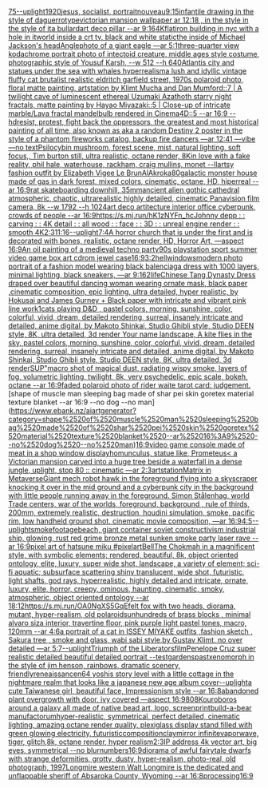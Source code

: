 [75](https://www.ebank.nz/aiartgenerator?category=75)[--uplight](https://www.ebank.nz/aiartgenerator?category=--uplight)[1920](https://www.ebank.nz/aiartgenerator?category=1920)[jesus, socialist, portrait](https://www.ebank.nz/aiartgenerator?category=jesus%2C%2520socialist%2C%2520portrait)[nouveau](https://www.ebank.nz/aiartgenerator?category=nouveau)[9:15](https://www.ebank.nz/aiartgenerator?category=9%3A15)[infantile drawing in the style of daguerrotype](https://www.ebank.nz/aiartgenerator?category=infantile%2520drawing%2520in%2520the%2520style%2520of%2520daguerrotype)[victorian mansion wallpaper ar 12:18 , in the style in the style of ita bullard](https://www.ebank.nz/aiartgenerator?category=victorian%2520mansion%2520wallpaper%2520ar%252012%3A18%2520%2C%2520in%2520the%2520style%2520in%2520the%2520style%2520of%2520ita%2520bullard)[art deco pillar --ar 9:16](https://www.ebank.nz/aiartgenerator?category=art%2520deco%2520pillar%2520--ar%25209%3A16)[4K](https://www.ebank.nz/aiartgenerator?category=4K)[flatiron building in nyc with a hole in it](https://www.ebank.nz/aiartgenerator?category=flatiron%2520building%2520in%2520nyc%2520with%2520a%2520hole%2520in%2520it)[world inside a crt tv, black and white static](https://www.ebank.nz/aiartgenerator?category=world%2520inside%2520a%2520crt%2520tv%2C%2520black%2520and%2520white%2520static)[the inside of Michael Jackson's head](https://www.ebank.nz/aiartgenerator?category=the%2520inside%2520of%2520Michael%2520Jackson%27s%2520head)[Angle](https://www.ebank.nz/aiartgenerator?category=Angle)[photo of a giant eagle —ar 5:1](https://www.ebank.nz/aiartgenerator?category=photo%2520of%2520a%2520giant%2520eagle%2520%E2%80%94ar%25205%3A1)[three-quarter view kodachrome portrait photo of intectoid creature, middle ages style costume, photographic style of Yousuf Karsh, --w 512 --h 640](https://www.ebank.nz/aiartgenerator?category=three-quarter%2520view%2520kodachrome%2520portrait%2520photo%2520of%2520intectoid%2520creature%2C%2520middle%2520ages%2520style%2520costume%2C%2520photographic%2520style%2520of%2520Yousuf%2520Karsh%2C%2520--w%2520512%2520--h%2520640)[Atlantis city and statues under the sea with whales hyperrealism](https://www.ebank.nz/aiartgenerator?category=Atlantis%2520city%2520and%2520statues%2520under%2520the%2520sea%2520with%2520whales%2520hyperrealism)[a lush and idyllic vintage fluffy cat brutalist realistic eldritch garfield street, 1970s polaroid photo, floral matte painting, artstation by Klimt Mucha and Dan Mumford::7 | A twilight cave of luminescent ethereal Uzumaki Azathoth starry night fractals, matte painting by Hayao Miyazaki::5 | Close-up of intricate marble/Lava fractal mandelbulb rendered in Cinema4D::5 --ar 16:9 --hd](https://www.ebank.nz/aiartgenerator?category=a%2520lush%2520and%2520idyllic%2520vintage%2520fluffy%2520cat%2520brutalist%2520realistic%2520eldritch%2520garfield%2520street%2C%25201970s%2520polaroid%2520photo%2C%2520floral%2520matte%2520painting%2C%2520artstation%2520by%2520Klimt%2520Mucha%2520and%2520Dan%2520Mumford%3A%3A7%2520%7C%2520A%2520twilight%2520cave%2520of%2520luminescent%2520ethereal%2520Uzumaki%2520Azathoth%2520starry%2520night%2520fractals%2C%2520matte%2520painting%2520by%2520Hayao%2520Miyazaki%3A%3A5%2520%7C%2520Close-up%2520of%2520intricate%2520marble/Lava%2520fractal%2520mandelbulb%2520rendered%2520in%2520Cinema4D%3A%3A5%2520--ar%252016%3A9%2520--hd)[resist, protest, fight back the oppressors, the greatest and most historical painting of all time, also known as aka a random Destiny 2 poster in the style of a phantom fireworks catalog, backup fire dancers —ar 12:41 —vibe —no text](https://www.ebank.nz/aiartgenerator?category=resist%2C%2520protest%2C%2520fight%2520back%2520the%2520oppressors%2C%2520the%2520greatest%2520and%2520most%2520historical%2520painting%2520of%2520all%2520time%2C%2520also%2520known%2520as%2520aka%2520a%2520random%2520Destiny%25202%2520poster%2520in%2520the%2520style%2520of%2520a%2520phantom%2520fireworks%2520catalog%2C%2520backup%2520fire%2520dancers%2520%E2%80%94ar%252012%3A41%2520%E2%80%94vibe%2520%E2%80%94no%2520text)[Psilocybin mushroom, forest scene, mist, natural lighting, soft focus,, Tim burton still, ultra realistic, octane render, 8K](https://www.ebank.nz/aiartgenerator?category=Psilocybin%2520mushroom%2C%2520forest%2520scene%2C%2520mist%2C%2520natural%2520lighting%2C%2520soft%2520focus%2C%2C%2520Tim%2520burton%2520still%2C%2520ultra%2520realistic%2C%2520octane%2520render%2C%25208K)[in love with a fake reality, phil hale, waterhouse, rackham, craig mullins,  monet --ll](https://www.ebank.nz/aiartgenerator?category=in%2520love%2520with%2520a%2520fake%2520reality%2C%2520phil%2520hale%2C%2520waterhouse%2C%2520rackham%2C%2520craig%2520mullins%2C%2520%2520monet%2520--ll)[artsy fashion outfit by Elizabeth Vigee Le Brun](https://www.ebank.nz/aiartgenerator?category=artsy%2520fashion%2520outfit%2520by%2520Elizabeth%2520Vigee%2520Le%2520Brun)[AlAkroka](https://www.ebank.nz/aiartgenerator?category=AlAkroka)[80](https://www.ebank.nz/aiartgenerator?category=80)[galactic monster house made of gas in dark forest, mixed colors, cinematic, octane, HD, hiperreal --ar 16:9](https://www.ebank.nz/aiartgenerator?category=galactic%2520monster%2520house%2520made%2520of%2520gas%2520in%2520dark%2520forest%2C%2520mixed%2520colors%2C%2520cinematic%2C%2520octane%2C%2520HD%2C%2520hiperreal%2520--ar%252016%3A9)[rat skateboarding downhill, 35mm](https://www.ebank.nz/aiartgenerator?category=rat%2520skateboarding%2520downhill%2C%252035mm)[ancient alien gothic cathedral atmospheric, chaotic, ultrarealistic highly detailed, cinematic Panavision film camera, 8k --w 1792 --h 1024](https://www.ebank.nz/aiartgenerator?category=ancient%2520alien%2520gothic%2520cathedral%2520atmospheric%2C%2520chaotic%2C%2520ultrarealistic%2520highly%2520detailed%2C%2520cinematic%2520Panavision%2520film%2520camera%2C%25208k%2520--w%25201792%2520--h%25201024)[art deco artitecture interior office cyberpunk, crowds of people --ar 16:9](https://www.ebank.nz/aiartgenerator?category=art%2520deco%2520artitecture%2520interior%2520office%2520cyberpunk%2C%2520crowds%2520of%2520people%2520--ar%252016%3A9)[<https://s.mj.run/hK1zNYFn_hc>](https://www.ebank.nz/aiartgenerator?category=%3Chttps%3A//s.mj.run/hK1zNYFn_hc%3E)[Johnny depp : : carving : : 4K detail : : all wood : : face : : 3D : : unreal engine render : : smooth 4K](https://www.ebank.nz/aiartgenerator?category=Johnny%2520depp%2520%3A%2520%3A%2520carving%2520%3A%2520%3A%25204K%2520detail%2520%3A%2520%3A%2520all%2520wood%2520%3A%2520%3A%2520face%2520%3A%2520%3A%25203D%2520%3A%2520%3A%2520unreal%2520engine%2520render%2520%3A%2520%3A%2520smooth%25204K)[2:3](https://www.ebank.nz/aiartgenerator?category=2%3A3)[11:16](https://www.ebank.nz/aiartgenerator?category=11%3A16)[--uplight](https://www.ebank.nz/aiartgenerator?category=--uplight)[7:4](https://www.ebank.nz/aiartgenerator?category=7%3A4)[A horror church that is under the first and is decorated with bones, realistic, octane render, HD, Horror Art, —aspect 16:9](https://www.ebank.nz/aiartgenerator?category=A%2520horror%2520church%2520that%2520is%2520under%2520the%2520first%2520and%2520is%2520decorated%2520with%2520bones%2C%2520realistic%2C%2520octane%2520render%2C%2520HD%2C%2520Horror%2520Art%2C%2520%E2%80%94aspect%252016%3A9)[An oil painting of a medieval techno party](https://www.ebank.nz/aiartgenerator?category=An%2520oil%2520painting%2520of%2520a%2520medieval%2520techno%2520party)[90s playstation sport summer video game box art cdrom jewel case](https://www.ebank.nz/aiartgenerator?category=90s%2520playstation%2520sport%2520summer%2520video%2520game%2520box%2520art%2520cdrom%2520jewel%2520case)[16:9](https://www.ebank.nz/aiartgenerator?category=16%3A9)[3:2](https://www.ebank.nz/aiartgenerator?category=3%3A2)[hell](https://www.ebank.nz/aiartgenerator?category=hell)[windows](https://www.ebank.nz/aiartgenerator?category=windows)[modern photo portrait of a fashion model wearing black balenciaga dress with 1000 layers, minimal lighting, black sneakers, —ar 9:16](https://www.ebank.nz/aiartgenerator?category=modern%2520photo%2520portrait%2520of%2520a%2520fashion%2520model%2520wearing%2520black%2520balenciaga%2520dress%2520with%25201000%2520layers%2C%2520minimal%2520lighting%2C%2520black%2520sneakers%2C%2520%E2%80%94ar%25209%3A16)[2](https://www.ebank.nz/aiartgenerator?category=2)[life](https://www.ebank.nz/aiartgenerator?category=life)[Chinese Tang Dynasty Dress draped over beautiful dancing woman wearing ornate mask, black paper ,cinematic composition, epic lighting, ultra detailed, hyper realistic, by Hokusai and James Gurney + Black paper with intricate and vibrant pink line work](https://www.ebank.nz/aiartgenerator?category=Chinese%2520Tang%2520Dynasty%2520Dress%2520draped%2520over%2520beautiful%2520dancing%2520woman%2520wearing%2520ornate%2520mask%2C%2520black%2520paper%2520%2Ccinematic%2520composition%2C%2520epic%2520lighting%2C%2520ultra%2520detailed%2C%2520hyper%2520realistic%2C%2520by%2520Hokusai%2520and%2520James%2520Gurney%2520%2B%2520Black%2520paper%2520with%2520intricate%2520and%2520vibrant%2520pink%2520line%2520work)[1](https://www.ebank.nz/aiartgenerator?category=1)[cats playing D&D , pastel colors, morning, sunshine, color, colorful, vivid, dream, detailed rendering, surreal, insanely intricate and detailed, anime digital, by Makoto Shinkai, Studio Ghibli style, Studio DEEN style, 8K, ultra detailed, 3d render Your name landscape, A kite flies in the sky, pastel colors, morning, sunshine, color, colorful, vivid, dream, detailed rendering, surreal, insanely intricate and detailed, anime digital, by Makoto Shinkai, Studio Ghibli style, Studio DEEN style, 8K, ultra detailed, 3d render](https://www.ebank.nz/aiartgenerator?category=cats%2520playing%2520D%26D%2520%2C%2520pastel%2520colors%2C%2520morning%2C%2520sunshine%2C%2520color%2C%2520colorful%2C%2520vivid%2C%2520dream%2C%2520detailed%2520rendering%2C%2520surreal%2C%2520insanely%2520intricate%2520and%2520detailed%2C%2520anime%2520digital%2C%2520by%2520Makoto%2520Shinkai%2C%2520Studio%2520Ghibli%2520style%2C%2520Studio%2520DEEN%2520style%2C%25208K%2C%2520ultra%2520detailed%2C%25203d%2520render%2520Your%2520name%2520landscape%2C%2520A%2520kite%2520flies%2520in%2520the%2520sky%2C%2520pastel%2520colors%2C%2520morning%2C%2520sunshine%2C%2520color%2C%2520colorful%2C%2520vivid%2C%2520dream%2C%2520detailed%2520rendering%2C%2520surreal%2C%2520insanely%2520intricate%2520and%2520detailed%2C%2520anime%2520digital%2C%2520by%2520Makoto%2520Shinkai%2C%2520Studio%2520Ghibli%2520style%2C%2520Studio%2520DEEN%2520style%2C%25208K%2C%2520ultra%2520detailed%2C%25203d%2520render)[SUP"](https://www.ebank.nz/aiartgenerator?category=SUP%22)[macro shot of magical dust, radiating wispy smoke, layers of fog, volumetric lighting, twilight, 8k, very psychedelic, epic scale, bokeh, octane --ar 16:9](https://www.ebank.nz/aiartgenerator?category=macro%2520shot%2520of%2520magical%2520dust%2C%2520radiating%2520wispy%2520smoke%2C%2520layers%2520of%2520fog%2C%2520volumetric%2520lighting%2C%2520twilight%2C%25208k%2C%2520very%2520psychedelic%2C%2520epic%2520scale%2C%2520bokeh%2C%2520octane%2520--ar%252016%3A9)[faded polaroid photo of rider waite tarot card: judgement.](https://www.ebank.nz/aiartgenerator?category=faded%2520polaroid%2520photo%2520of%2520rider%2520waite%2520tarot%2520card%3A%2520judgement.)[shape of muscle man sleeping bag made of shar pei skin goretex material texture blanket --ar 16:9 --no dog --no man](https://www.ebank.nz/aiartgenerator?category=shape%2520of%2520muscle%2520man%2520sleeping%2520bag%2520made%2520of%2520shar%2520pei%2520skin%2520goretex%2520material%2520texture%2520blanket%2520--ar%252016%3A9%2520--no%2520dog%2520--no%2520man)[16:9](https://www.ebank.nz/aiartgenerator?category=16%3A9)[video game console made of meat in a shop window display](https://www.ebank.nz/aiartgenerator?category=video%2520game%2520console%2520made%2520of%2520meat%2520in%2520a%2520shop%2520window%2520display)[homunculus, statue like, Prometeus](https://www.ebank.nz/aiartgenerator?category=homunculus%2C%2520statue%2520like%2C%2520Prometeus)[< a Victorian mansion carved into a huge tree beside a waterfall in a dense jungle, uplight, stop 80 :: cinematic —ar 2:3](https://www.ebank.nz/aiartgenerator?category=%3C%2520a%2520Victorian%2520mansion%2520carved%2520into%2520a%2520huge%2520tree%2520beside%2520a%2520waterfall%2520in%2520a%2520dense%2520jungle%2C%2520uplight%2C%2520stop%252080%2520%3A%3A%2520cinematic%2520%E2%80%94ar%25202%3A3)[artstation](https://www.ebank.nz/aiartgenerator?category=artstation)[Matrix in Metaverse](https://www.ebank.nz/aiartgenerator?category=Matrix%2520in%2520Metaverse)[Giant mech robot hawk in the foreground flying into a skyscraper knocking it over in the mid ground and a cyberpunk city in the background with little people running away in the foreground. Simon Stålenhag, world Trade centers, war of the worlds, foreground, background , rule of thirds, 200mm, extremely realistic, destruction, houdini simulation, smoke, pacific rim, low handheld ground shot, cinematic movie composition, —ar 16:9](https://www.ebank.nz/aiartgenerator?category=Giant%2520mech%2520robot%2520hawk%2520in%2520the%2520foreground%2520flying%2520into%2520a%2520skyscraper%2520knocking%2520it%2520over%2520in%2520the%2520mid%2520ground%2520and%2520a%2520cyberpunk%2520city%2520in%2520the%2520background%2520with%2520little%2520people%2520running%2520away%2520in%2520the%2520foreground.%2520Simon%2520St%C3%A5lenhag%2C%2520world%2520Trade%2520centers%2C%2520war%2520of%2520the%2520worlds%2C%2520foreground%2C%2520background%2520%2C%2520rule%2520of%2520thirds%2C%2520200mm%2C%2520extremely%2520realistic%2C%2520destruction%2C%2520houdini%2520simulation%2C%2520smoke%2C%2520pacific%2520rim%2C%2520low%2520handheld%2520ground%2520shot%2C%2520cinematic%2520movie%2520composition%2C%2520%E2%80%94ar%252016%3A9)[4:5](https://www.ebank.nz/aiartgenerator?category=4%3A5)[--uplight](https://www.ebank.nz/aiartgenerator?category=--uplight)[smoke](https://www.ebank.nz/aiartgenerator?category=smoke)[footage](https://www.ebank.nz/aiartgenerator?category=footage)[beach, giant container soviet constructivism industrial ship, glowing, rust red grime bronze metal sunken smoke party laser rave --ar 16:9](https://www.ebank.nz/aiartgenerator?category=beach%2C%2520giant%2520container%2520soviet%2520constructivism%2520industrial%2520ship%2C%2520glowing%2C%2520rust%2520red%2520grime%2520bronze%2520metal%2520sunken%2520smoke%2520party%2520laser%2520rave%2520--ar%252016%3A9)[pixel art of hatsune miku #pixelart](https://www.ebank.nz/aiartgenerator?category=pixel%2520art%2520of%2520hatsune%2520miku%2520%23pixelart)[Bell](https://www.ebank.nz/aiartgenerator?category=Bell)[The Chokmah in a magnificent style, with symbolic elements; rendered, beautiful, 8k, object oriented ontology, elite, luxury, super wide shot, landscape, a variety of element;  sci-fi aquatic; subsurface scattering shiny translucent, wide shot, futuristic, light shafts, god rays, hyperrealistic, highly detailed and intricate, ornate, luxury, elite, horror, creepy, ominous, haunting, cinematic, smoky, atmospheric, object oriented ontology --ar 18:12](https://www.ebank.nz/aiartgenerator?category=The%2520Chokmah%2520in%2520a%2520magnificent%2520style%2C%2520with%2520symbolic%2520elements%3B%2520rendered%2C%2520beautiful%2C%25208k%2C%2520object%2520oriented%2520ontology%2C%2520elite%2C%2520luxury%2C%2520super%2520wide%2520shot%2C%2520landscape%2C%2520a%2520variety%2520of%2520element%3B%2520%2520sci-fi%2520aquatic%3B%2520subsurface%2520scattering%2520shiny%2520translucent%2C%2520wide%2520shot%2C%2520futuristic%2C%2520light%2520shafts%2C%2520god%2520rays%2C%2520hyperrealistic%2C%2520highly%2520detailed%2520and%2520intricate%2C%2520ornate%2C%2520luxury%2C%2520elite%2C%2520horror%2C%2520creepy%2C%2520ominous%2C%2520haunting%2C%2520cinematic%2C%2520smoky%2C%2520atmospheric%2C%2520object%2520oriented%2520ontology%2520--ar%252018%3A12)[<https://s.mj.run/OA0NgXS5GqE>](https://www.ebank.nz/aiartgenerator?category=%3Chttps%3A//s.mj.run/OA0NgXS5GqE%3E)[felt fox with two heads, diorama, mutant, hyper-realism, old polaroid](https://www.ebank.nz/aiartgenerator?category=felt%2520fox%2520with%2520two%2520heads%2C%2520diorama%2C%2520mutant%2C%2520hyper-realism%2C%2520old%2520polaroid)[sun](https://www.ebank.nz/aiartgenerator?category=sun)[hundreds of brass blocks , minimal alvaro siza interior, travertine floor, pink purple light pastel tones, macro, 120mm  --ar 4:6](https://www.ebank.nz/aiartgenerator?category=hundreds%2520of%2520brass%2520blocks%2520%2C%2520minimal%2520alvaro%2520siza%2520interior%2C%2520travertine%2520floor%2C%2520pink%2520purple%2520light%2520pastel%2520tones%2C%2520macro%2C%2520120mm%2520%2520--ar%25204%3A6)[a portrait of a cat in ISSEY MIYAKE  outfits  ,fashion sketch  , Sakura tree , smoke and glass, wabi sabi style,by Gustav Klimt, no over detailed —ar 5:7](https://www.ebank.nz/aiartgenerator?category=a%2520portrait%2520of%2520a%2520cat%2520in%2520ISSEY%2520MIYAKE%2520%2520outfits%2520%2520%2Cfashion%2520sketch%2520%2520%2C%2520Sakura%2520tree%2520%2C%2520smoke%2520and%2520glass%2C%2520wabi%2520sabi%2520style%2Cby%2520Gustav%2520Klimt%2C%2520no%2520over%2520detailed%2520%E2%80%94ar%25205%3A7)[--uplight](https://www.ebank.nz/aiartgenerator?category=--uplight)[Triumph of the Liberators](https://www.ebank.nz/aiartgenerator?category=Triumph%2520of%2520the%2520Liberators)[film](https://www.ebank.nz/aiartgenerator?category=film)[Penelope Cruz super realistic detailed beautiful detailed portrait --test](https://www.ebank.nz/aiartgenerator?category=Penelope%2520Cruz%2520super%2520realistic%2520detailed%2520beautiful%2520detailed%2520portrait%2520--test)[gardens](https://www.ebank.nz/aiartgenerator?category=gardens)[past](https://www.ebank.nz/aiartgenerator?category=past)[xenomorph in the style of jim henson, rainbows, dramatic scenery, friendly](https://www.ebank.nz/aiartgenerator?category=xenomorph%2520in%2520the%2520style%2520of%2520jim%2520henson%2C%2520rainbows%2C%2520dramatic%2520scenery%2C%2520friendly)[reneaissance](https://www.ebank.nz/aiartgenerator?category=reneaissance)[n64 yoshis story level with a little cottage in the nightmare realm that looks like a japanese new age album cover](https://www.ebank.nz/aiartgenerator?category=n64%2520yoshis%2520story%2520level%2520with%2520a%2520little%2520cottage%2520in%2520the%2520nightmare%2520realm%2520that%2520looks%2520like%2520a%2520japanese%2520new%2520age%2520album%2520cover)[--uplight](https://www.ebank.nz/aiartgenerator?category=--uplight)[a cute Taiwanese girl, beautiful face, Impressionism style --ar 16:8](https://www.ebank.nz/aiartgenerator?category=a%2520cute%2520Taiwanese%2520girl%2C%2520beautiful%2520face%2C%2520Impressionism%2520style%2520--ar%252016%3A8)[abandoned plant overgrowth with door, ivy covered —aspect 16:9](https://www.ebank.nz/aiartgenerator?category=abandoned%2520plant%2520overgrowth%2520with%2520door%2C%2520ivy%2520covered%2520%E2%80%94aspect%252016%3A9)[80](https://www.ebank.nz/aiartgenerator?category=80)[8K](https://www.ebank.nz/aiartgenerator?category=8K)[ouroboros around a galaxy all made of native bead art, logo, screenprint](https://www.ebank.nz/aiartgenerator?category=ouroboros%2520around%2520a%2520galaxy%2520all%2520made%2520of%2520native%2520bead%2520art%2C%2520logo%2C%2520screenprint)[build-a-bear manufactorum](https://www.ebank.nz/aiartgenerator?category=build-a-bear%2520manufactorum)[hyper-realistic, symmetrical, perfect detailed, cinematic lighting, amazing octane render quality, plexiglass display stand filled with green glowing electricity, futuristic](https://www.ebank.nz/aiartgenerator?category=hyper-realistic%2C%2520symmetrical%2C%2520perfect%2520detailed%2C%2520cinematic%2520lighting%2C%2520amazing%2520octane%2520render%2520quality%2C%2520plexiglass%2520display%2520stand%2520filled%2520with%2520green%2520glowing%2520electricity%2C%2520futuristic)[composition](https://www.ebank.nz/aiartgenerator?category=composition)[clay](https://www.ebank.nz/aiartgenerator?category=clay)[mirror infinite](https://www.ebank.nz/aiartgenerator?category=mirror%2520infinite)[vaporwave, tiger, glitch,8k, octane render, hyper realism](https://www.ebank.nz/aiartgenerator?category=vaporwave%2C%2520tiger%2C%2520glitch%2C8k%2C%2520octane%2520render%2C%2520hyper%2520realism)[2:3](https://www.ebank.nz/aiartgenerator?category=2%3A3)[IP address 4k vector art, big eyes, symmetrical --no blur](https://www.ebank.nz/aiartgenerator?category=IP%2520address%25204k%2520vector%2520art%2C%2520big%2520eyes%2C%2520symmetrical%2520--no%2520blur)[numbers](https://www.ebank.nz/aiartgenerator?category=numbers)[16:9](https://www.ebank.nz/aiartgenerator?category=16%3A9)[diorama of awful fairytale dwarfs with strange deformities, grotty, dusty, hyper-realism, photo-real, old photograph, 1997](https://www.ebank.nz/aiartgenerator?category=diorama%2520of%2520awful%2520fairytale%2520dwarfs%2520with%2520strange%2520deformities%2C%2520grotty%2C%2520dusty%2C%2520hyper-realism%2C%2520photo-real%2C%2520old%2520photograph%2C%25201997)[Longmire western Walt Longmire is the dedicated and unflappable sheriff of Absaroka County, Wyoming --ar 16:8](https://www.ebank.nz/aiartgenerator?category=Longmire%2520western%2520Walt%2520Longmire%2520is%2520the%2520dedicated%2520and%2520unflappable%2520sheriff%2520of%2520Absaroka%2520County%2C%2520Wyoming%2520--ar%252016%3A8)[processing](https://www.ebank.nz/aiartgenerator?category=processing)[16:9](https://www.ebank.nz/aiartgenerator?category=16%3A9)